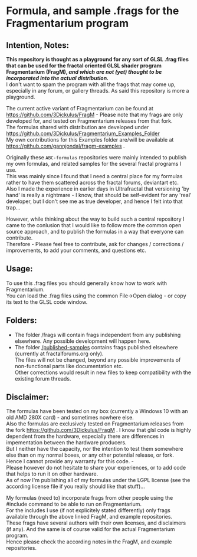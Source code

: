 # Formula, and sample .frags for the Fragmentarium program

## Intention, Notes:
**This repository is thought as a playground for any sort of GLSL .frag files that can be used for the fractal oriented GLSL shader program Fragmentarium (FragM), _and which are not (yet) thought to be incorporated into the actual distribution._**     
I don't want to spam the program with all the frags that may come up, especially in any forum, or gallery threads. As said this repository is more a playground.

The current active variant of Fragmentarium can be found at https://github.com/3Dickulus/FragM - Please note that my frags are only developed for, and tested on Fragmentarium releases from that fork.  
The formulas shared with distribution are developed under https://github.com/3Dickulus/Fragmentarium_Examples_Folder   
My own contributions for this Examples folder are/will be available at https://github.com/gannjondal/fragm-examples .

Originally these `ABC-formulas` repositories were mainly intended to publish my own formulas, and related samples for the several fractal programs I use.   
This was mainly since I found that I need a central place for my formulas rather to have them scattered across the fractal forums, deviantart etc.   
Also I made the experience in earlier days in Ultrafractal that versioning 'by hand' is really a nightmare - I know, that should be self-evident for any 'real' developer, but I don't see me as true developer, and hence I felt into that trap...   

However, while thinking about the way to build such a central repository I came to the conlusion that I would like to follow more the common open source approach, and to publish the formulas in a way that everyone can contribute.   
Therefore - Please feel free to contribute, ask for changes / corrections / improvements, to add your comments, and questions etc.   

## Usage:
To use this .frag files you should generally know how to work with Fragmentarium.   
You can load the .frag files using the common File\-\>Open dialog - or copy its text to the GLSL code window.   

## Folders:
- The folder /frags will contain frags independent from any publishing elsewhere. Any possible development will happen here.  
- The folder [/published-samples](published-samples/) contains frags published elsewhere (currently at fractalforums.org only).    
  The files will not be changed, beyond any possible improvements of non-functional parts like documentation etc.   
  Other corrections would result in new files to keep compatibility with the existing forum threads.   
  
## Disclaimer:
The formulas have been tested on my box (currently a Windows 10 with an old AMD 280X card) - and sometimes nowhere else.   
Also the formulas are exclusively tested on Fragmentarium releases from the fork https://github.com/3Dickulus/FragM .
I know that glsl code is highly dependent from the hardware, especially there are differences in impementation between the hardware producers.   
But I neither have the capacity, nor the intention to test them somewhere else than on my normal boxes, or any other potential release, or fork.   
Hence I cannot provide any warranty for this code. -    
Please however do not hesitate to share your experiences, or to add code that helps to run it on other hardware.   
As of now I'm publishing all of my formulas under the LGPL license (see the according license file if you really should like that stuff)...   

My formulas (need to) incorporate frags from other people using the \#include command to be able to run on Fragmentarium.   
For the includes I use (if not explicitely stated differently) only frags available through the above linked FragM, and example repositories.    
These frags have several authors with their own licenses, and disclaimers (if any). And the same is of course valid for the actual Fragmentarium program.   
Hence please check the according notes in the FragM, and example repositories.
